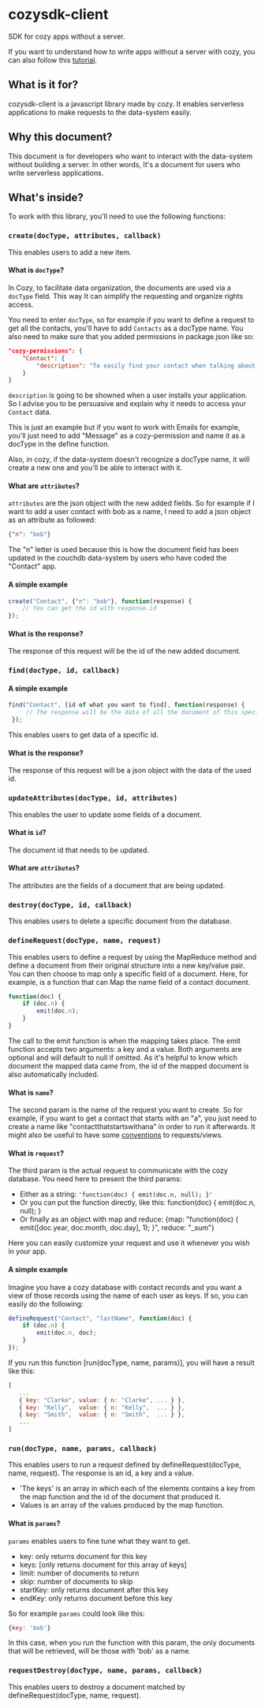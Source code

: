 # cozysdk-client

SDK for cozy apps without a server.

If you want to understand how to write apps without a server with cozy, you can also follow this [tutorial](https://github.com/lemelon/cozysdk-client/blob/master/tuto.md).

## What is it for?

cozysdk-client is a javascript library made by cozy. It enables serverless applications to make requests to the data-system easily.

## Why this document?

This document is for developers who want to interact with the data-system without building a server. In other words, It's a document for users who write serverless applications.

## What's inside?

To work with this library, you'll need to use the following functions:

### `create(docType, attributes, callback)`

This enables users to add a new item.

#### What is `docType`?

In Cozy, to facilitate data organization, the documents are used via a `docType` field. This way It can simplify the requesting and organize rights access. 

You need to enter `docType`, so for example if you want to define a request to get all the contacts, you'll have to add `Contacts` as a docType name. You also need to make sure that you added permissions in package.json like so:

```json
"cozy-permissions": {
    "Contact": {
        "description": "To easily find your contact when talking about someone."
    }
}
```

`description` is going to be showned when a user installs your application. So I advise you to be persuasive and explain why it needs to access your `Contact` data.

This is just an example but if you want to work with Emails for example, you'll just need to add "Message" as a cozy-permission and name it as a docType in the define function. 

Also, in cozy, if the data-system doesn't recognize a docType name, it will create a new one and you'll be able to interact with it.

#### What are `attributes`?

`attributes` are the json object with the new added fields. So for example if I want to add a user contact with bob as a name, I need to add a json object as an attribute as followed:

```json
{"n": "bob"}
```

The "n" letter is used because this is how the document field has been updated in the couchdb data-system by users who have coded the "Contact" app.

#### A simple example

```javascript
create("Contact", {"n": "bob"}, function(response) {
    // You can get the id with response.id
});
```

#### What is the response?

The response of this request will be the id of the new added document.

### `find(docType, id, callback)`

#### A simple example

```javascript
find("Contact", [id of what you want to find], function(response) {
     // The response will be the data of all the document of this specific id
 });
 ```

This enables users to get data of a specific id.

#### What is the response?

The response of this request will be a json object with the data of the used id.

### `updateAttributes(docType, id, attributes)`

This enables the user to update some fields of a document.

#### What is `id`?

The document id that needs to be updated.

#### What are `attributes`?

The attributes are the fields of a document that are being updated.

### `destroy(docType, id, callback)`

This enables users to delete a specific document from the database.

### `defineRequest(docType, name, request)`

This enables users to define a request by using the MapReduce method and define a document from their original structure into a new key/value pair. You can then choose to map only a specific field of a document. Here, for example, is a function that can Map the name field of a contact document.

```javascript
function(doc) {
    if (doc.n) {
        emit(doc.n);
	}
}
```

The call to the emit function is when the mapping takes place. The emit function accepts two arguments: a key and a value. Both arguments are optional and will default to null if omitted. As it's helpful to know which document the mapped data came from, the id of the mapped document is also automatically included.

#### What is `name`?

The second param is the name of the request you want to create. So for example, if you want to get a contact that starts with an "a", you just need to create a name like "contactthatstartswithana” in order to run it afterwards. It might also be useful to have some [conventions](https://ehealthafrica.github.io/couchdb-best-practices/#naming-conventions-for-views) to requests/views.

#### What is `request`?

The third param is the actual request to communicate with the cozy database. You need here to present the third params:
* Either as a string: `'function(doc) { emit(doc.n, null); }'`
* Or you can put the function directly, like this: function(doc) { emit(doc.n, null); }
* Or finally as an object with map and reduce:  {map: "function(doc) { emit([doc.year, doc.month, doc.day], 1); }", reduce: "_sum"}

Here you can easily customize your request and use it whenever you wish in your app.

#### A simple example

Imagine you have a cozy database with contact records and you want a view of those records using the name of each user as keys. If so, you can easily do the following:

```javascript
defineRequest("Contact", "lastName", function(doc) {
    if (doc.n) {
        emit(doc.n, doc);
    }
});
```

If you run this function [run(docType, name, params)], you will have a result like this:

```javascript
[
   ...
   { key: "Clarke", value: { n: "Clarke", ... } },
   { key: "Kelly",  value: { n: "Kelly",  ... } },
   { key: "Smith",  value: { n: "Smith",  ... } },
   ...
]
```

### `run(docType, name, params, callback)`

This enables users to run a request defined by defineRequest(docType, name, request). The response is an id, a key and a value.
* 'The keys' is an array in which each of the elements contains a key from the map function and the id of the document that produced it.
* Values is an array of the values produced by the map function.

#### What is `params`?

`params` enables users to fine tune what they want to get.

* key: only returns document for this key
* keys: [only returns document for this array of keys]
* limit: number of documents to return
* skip: number of documents to skip
* startKey: only returns document after this key
* endKey: only returns document before this key

So for example `params` could look like this:

```javascript
{key: 'bob'}
```

In this case, when you run the function with this param, the only documents that will be retrieved, will be those with 'bob' as a name.

### `requestDestroy(docType, name, params, callback)`

This enables users to destroy a document matched by defineRequest(docType, name, request).
